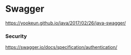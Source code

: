 # Swagger

https://yookeun.github.io/java/2017/02/26/java-swagger/

### Security

https://swagger.io/docs/specification/authentication/